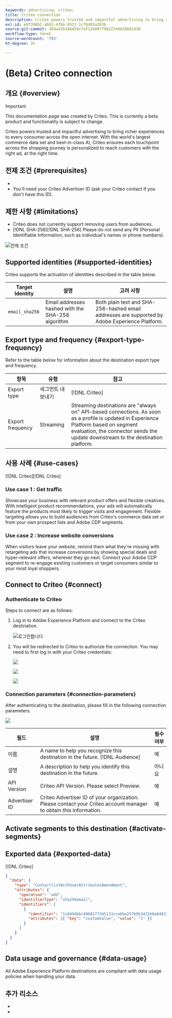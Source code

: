 ```yaml
---
keywords: advertising; criteo;
title: Criteo connection
description: Criteo powers trusted and impactful advertising to bring richer experiences to every consumer across the open internet. With the world's largest commerce data set and best-in-class AI, Criteo ensures each touchpoint across the shopping journey is personalized to reach customers with the right ad, at the right time.
exl-id: e6f394b2-ab82-47bb-8521-1cf9d01a203b
source-git-commit: 36da42b184450cfaf12b097f982234d628681430
workflow-type: tm+mt
source-wordcount: '763'
ht-degree: 3%

---
```


# (Beta) Criteo connection

## 개요 {#overview}

>[!IMPORTANT]
>
>This documentation page was created by Criteo. This is currently a beta product and functionality is subject to change. [](mailto:criteoTechnicalPartnerships@criteo.com)

Criteo powers trusted and impactful advertising to bring richer experiences to every consumer across the open internet. With the world&#39;s largest commerce data set and best-in-class AI, Criteo ensures each touchpoint across the shopping journey is personalized to reach customers with the right ad, at the right time.

## 전제 조건 {#prerequisites}

* [](https://marketing.criteo.com)
* You&#39;ll need your Criteo Advertiser ID (ask your Criteo contact if you don&#39;t have this ID).

## 제한 사항 {#limitations}

* Criteo does not currently support removing users from audiences.
* [!DNL SHA-256][!DNL SHA-256] Please do not send any PII (Personal Identifiable Information, such as individual&#39;s names or phone numbers).

![전제 조건](../../assets/catalog/advertising/criteo/prerequisites.png)

## Supported identities {#supported-identities}

Criteo supports the activation of identities described in the table below. [](https://experienceleague.adobe.com/docs/experience-platform/identity/namespaces.html?lang=en#getting-started)

| Target Identity | 설명 | 고려 사항 |
| --- | --- | --- |
| `email_sha256` | Email addresses hashed with the SHA-256 algorithm | Both plain text and SHA-256-hashed email addresses are supported by Adobe Experience Platform.  |

## Export type and frequency {#export-type-frequency}

Refer to the table below for information about the destination export type and frequency.

| 항목 | 유형 | 참고 |
| --- | --- | --- |
| Export type | 세그먼트 내보내기 | [!DNL Criteo] |
| Export frequency | Streaming | Streaming destinations are &quot;always on&quot; API-based connections. As soon as a profile is updated in Experience Platform based on segment evaluation, the connector sends the update downstream to the destination platform. [](../../destination-types.md#streaming-destinations) |

## 사용 사례 {#use-cases}

[!DNL Criteo][!DNL Criteo]

### Use case 1 : Get traffic

Showcase your business with relevant product offers and flexible creatives. With intelligent product recommendations, your ads will automatically feature the products most likely to trigger visits and engagement. Flexible targeting allows you to build audiences from Criteo&#39;s commerce data set or from your own prospect lists and Adobe CDP segments.

### Use case 2 : Increase website conversions

When visitors leave your website, remind them what they&#39;re missing with retargeting ads that increase conversions by showing special deals and hyper-relevant offers, wherever they go next. Connect your Adobe CDP segment to re-engage existing customers or target consumers similar to your most loyal shoppers.

## Connect to Criteo {#connect}

[](../../ui/connect-destination.md)

### Authenticate to Criteo

Steps to connect are as follows:

1. Log in to Adobe Experience Platform and connect to the Criteo destination.

   ![로그인합니다](../../assets/catalog/advertising/criteo/connect-destination.png)

1. You will be redirected to Criteo to authorize the connection. You may need to first log in with your Criteo credentials:

   ![](../../assets/catalog/advertising/criteo/log-in-1.png)

   ![](../../assets/catalog/advertising/criteo/log-in-2.png)

   ![](../../assets/catalog/advertising/criteo/log-in-3.png)


### Connection parameters {#connection-parameters}

After authenticating to the destination, please fill in the following connection parameters.

![](../../assets/catalog/advertising/criteo/connection-parameters.png)

| 필드 | 설명 | 필수 여부 |
| --- | --- | --- |
| 이름 | A name to help you recognize this destination in the future. [!DNL Audience] | 예 |
| 설명 | A description to help you identify this destination in the future. | 아니요 |
| API Version | Criteo API Version. Please select Preview. | 예 |
| Advertiser ID | Criteo Advertiser ID of your organization. Please contact your Criteo account manager to obtain this information. | 예 |

## Activate segments to this destination {#activate-segments}

[](../../ui/activate-segment-streaming-destinations.md)

## Exported data {#exported-data}

[](https://marketing.criteo.com/audience-manager/dashboard)

[!DNL Criteo]

```json
{ 
  "data": { 
    "type": "ContactlistWithUserAttributesAmendment", 
    "attributes": { 
      "operation": "add", 
      "identifierType": "sha256email", 
      "identifiers": [ 
        { 
          "identifier": "1c8494bbc4968277345133cca6ba257b9b3431b8a84833a99613cf075a62a16d", 
          "attributes": [{ "key": "customValue", "value": "1" }] 
        } 
      ] 
    } 
  } 
} 
```

## Data usage and governance {#data-usage}

All Adobe Experience Platform destinations are compliant with data usage policies when handling your data. [](https://experienceleague.adobe.com/docs/experience-platform/data-governance/home.html?lang=en)

## 추가 리소스

* [](https://help.criteo.com/kb/en)
* [](https://developers.criteo.com/marketing-solutions/v2022.04/reference/modifyaudienceuserswithattributes)
